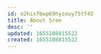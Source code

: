 ```yaml
---
id: o2hixfbwp69hyzouy75tf45
title: About Sree
desc: ''
updated: 1655108815522
created: 1655108815522
---
```


